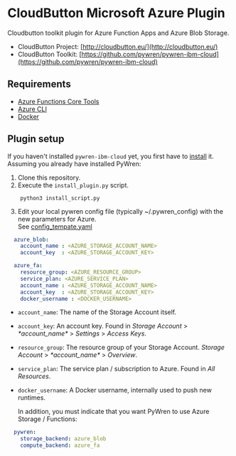 # CloudButton Microsoft Azure Plugin
Cloudbutton toolkit plugin for Azure Function Apps and Azure Blob Storage.

- CloudButton Project: [http://cloudbutton.eu/](http://cloudbutton.eu/)
- CloudButton Toolkit: [https://github.com/pywren/pywren-ibm-cloud](https://github.com/pywren/pywren-ibm-cloud)

## Requirements

 - [Azure Functions Core Tools](https://docs.microsoft.com/en-us/azure/azure-functions/functions-run-local)
 - [Azure CLI](https://docs.microsoft.com/en-us/cli/azure/install-azure-cli?view=azure-cli-latest)
 - [Docker](https://docs.docker.com/install/)
 
## Plugin setup

If you haven't installed `pywren-ibm-cloud` yet, you first have to [install](https://github.com/pywren/pywren-ibm-cloud/blob/master/README.md#pywren-setup) it.\
Assuming you already have installed PyWren:

  1. Clone this repository.
  2. Execute the `install_plugin.py` script. 
  ```
      python3 install_script.py
  ```
  3. Edit your local pywren config file (typically ~/.pywren_config)
     with the new parameters for Azure.\
     See [config_tempate.yaml](/config_template.yaml)
```yaml
  azure_blob:
    account_name : <AZURE_STORAGE_ACCOUNT_NAME>
    account_key  : <AZURE_STORAGE_ACCOUNT_KEY>

  azure_fa:
    resource_group: <AZURE_RESOURCE_GROUP>
    service_plan: <AZURE_SERVICE_PLAN>
    account_name : <AZURE_STORAGE_ACCOUNT_NAME>
    account_key  : <AZURE_STORAGE_ACCOUNT_KEY>
    docker_username : <DOCKER_USERNAME>
```
   - `account_name`: The name of the Storage Account itself.
   - `account_key`: An account key. Found in *Storage Account* > *\*account_name\** > *Settings* > *Access Keys*.
   - `resource_group`: The resource group of your Storage Account. *Storage Account* > *\*account_name\** > *Overview*.
   - `service_plan`: The service plan / subscription to Azure. Found in *All Resources*.
   - `docker_username`: A Docker username, internally used to push new runtimes.
      
      In addition, you must indicate that you want PyWren to use Azure Storage / Functions:     
```yaml
  pywren:
    storage_backend: azure_blob
    compute_backend: azure_fa
```
     
